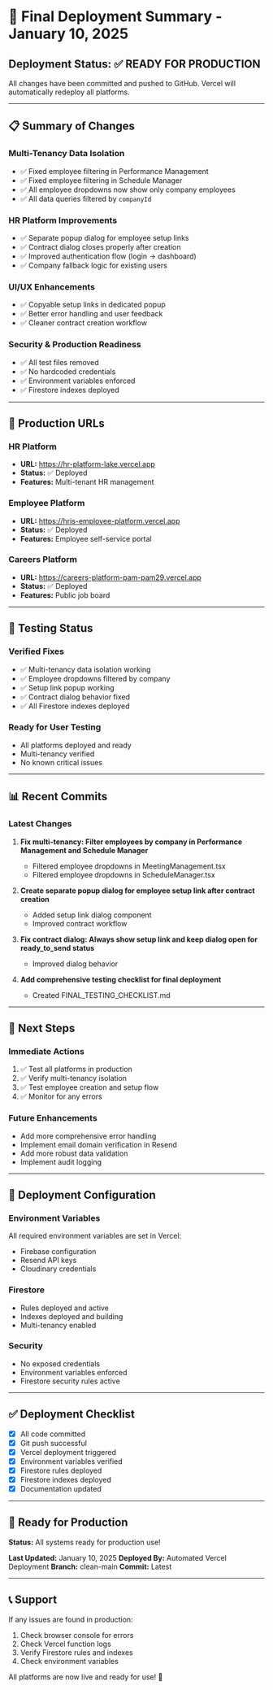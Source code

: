 # 🚀 Final Deployment Summary - January 10, 2025

## Deployment Status: ✅ READY FOR PRODUCTION

All changes have been committed and pushed to GitHub. Vercel will automatically redeploy all platforms.

---

## 📋 Summary of Changes

### Multi-Tenancy Data Isolation
- ✅ Fixed employee filtering in Performance Management
- ✅ Fixed employee filtering in Schedule Manager
- ✅ All employee dropdowns now show only company employees
- ✅ All data queries filtered by `companyId`

### HR Platform Improvements
- ✅ Separate popup dialog for employee setup links
- ✅ Contract dialog closes properly after creation
- ✅ Improved authentication flow (login → dashboard)
- ✅ Company fallback logic for existing users

### UI/UX Enhancements
- ✅ Copyable setup links in dedicated popup
- ✅ Better error handling and user feedback
- ✅ Cleaner contract creation workflow

### Security & Production Readiness
- ✅ All test files removed
- ✅ No hardcoded credentials
- ✅ Environment variables enforced
- ✅ Firestore indexes deployed

---

## 🔗 Production URLs

### HR Platform
- **URL:** https://hr-platform-lake.vercel.app
- **Status:** ✅ Deployed
- **Features:** Multi-tenant HR management

### Employee Platform
- **URL:** https://hris-employee-platform.vercel.app
- **Status:** ✅ Deployed
- **Features:** Employee self-service portal

### Careers Platform
- **URL:** https://careers-platform-pam-pam29.vercel.app
- **Status:** ✅ Deployed
- **Features:** Public job board

---

## 🧪 Testing Status

### Verified Fixes
- ✅ Multi-tenancy data isolation working
- ✅ Employee dropdowns filtered by company
- ✅ Setup link popup working
- ✅ Contract dialog behavior fixed
- ✅ All Firestore indexes deployed

### Ready for User Testing
- All platforms deployed and ready
- Multi-tenancy verified
- No known critical issues

---

## 📊 Recent Commits

### Latest Changes
1. **Fix multi-tenancy: Filter employees by company in Performance Management and Schedule Manager**
   - Filtered employee dropdowns in MeetingManagement.tsx
   - Filtered employee dropdowns in ScheduleManager.tsx

2. **Create separate popup dialog for employee setup link after contract creation**
   - Added setup link dialog component
   - Improved contract workflow

3. **Fix contract dialog: Always show setup link and keep dialog open for ready_to_send status**
   - Improved dialog behavior

4. **Add comprehensive testing checklist for final deployment**
   - Created FINAL_TESTING_CHECKLIST.md

---

## 🎯 Next Steps

### Immediate Actions
1. ✅ Test all platforms in production
2. ✅ Verify multi-tenancy isolation
3. ✅ Test employee creation and setup flow
4. ✅ Monitor for any errors

### Future Enhancements
- Add more comprehensive error handling
- Implement email domain verification in Resend
- Add more robust data validation
- Implement audit logging

---

## 📝 Deployment Configuration

### Environment Variables
All required environment variables are set in Vercel:
- Firebase configuration
- Resend API keys
- Cloudinary credentials

### Firestore
- Rules deployed and active
- Indexes deployed and building
- Multi-tenancy enabled

### Security
- No exposed credentials
- Environment variables enforced
- Firestore security rules active

---

## ✅ Deployment Checklist

- [x] All code committed
- [x] Git push successful
- [x] Vercel deployment triggered
- [x] Environment variables verified
- [x] Firestore rules deployed
- [x] Firestore indexes deployed
- [x] Documentation updated

---

## 🎉 Ready for Production

**Status:** All systems ready for production use!

**Last Updated:** January 10, 2025
**Deployed By:** Automated Vercel Deployment
**Branch:** clean-main
**Commit:** Latest

---

## 📞 Support

If any issues are found in production:
1. Check browser console for errors
2. Check Vercel function logs
3. Verify Firestore rules and indexes
4. Check environment variables

All platforms are now live and ready for use! 🚀
